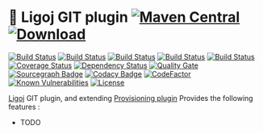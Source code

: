# :link: Ligoj GIT plugin [![Maven Central](https://maven-badges.herokuapp.com/maven-central/org.ligoj.plugin/plugin-scm-git/badge.svg)](https://maven-badges.herokuapp.com/maven-central/org.ligoj.plugin/plugin-scm-git) [![Download](https://api.bintray.com/packages/ligoj/maven-repo/plugin-scm-git/images/download.svg) ](https://bintray.com/ligoj/maven-repo/plugin-scm-git/_latestVersion)

[![Build Status](https://travis-ci.org/ligoj/plugin-scm-git.svg?branch=master)](https://travis-ci.org/ligoj/plugin-scm-git)
[![Build Status](https://circleci.com/gh/ligoj/plugin-scm-git.svg?style=svg)](https://circleci.com/gh/ligoj/plugin-scm-git)
[![Build Status](https://codeship.com/projects/a000cf40-0032-0135-b01e-4ad94b484645/status?branch=master)](https://codeship.com/projects/212491)
[![Build Status](https://semaphoreci.com/api/v1/ligoj/plugin-scm-git/branches/master/shields_badge.svg)](https://semaphoreci.com/ligoj/plugin-scm-git)
[![Build Status](https://ci.appveyor.com/api/projects/status/od4nfwlbgqjn5i1j/branch/master?svg=true)](https://ci.appveyor.com/project/ligoj/plugin-scm-git/branch/master)
[![Coverage Status](https://coveralls.io/repos/github/ligoj/plugin-scm-git/badge.svg?branch=master)](https://coveralls.io/github/ligoj/plugin-scm-git?branch=master)
[![Dependency Status](https://www.versioneye.com/user/projects/58caeda8dcaf9e0041b5b978/badge.svg?style=flat)](https://www.versioneye.com/user/projects/58caeda8dcaf9e0041b5b978)
[![Quality Gate](https://sonarcloud.io/api/badges/gate?key=org.ligoj.plugin:plugin-scm-git)](https://sonarcloud.io/dashboard/index/org.ligoj.plugin:plugin-scm-git)
[![Sourcegraph Badge](https://sourcegraph.com/github.com/ligoj/plugin-scm-git/-/badge.svg)](https://sourcegraph.com/github.com/ligoj/plugin-scm-git?badge)
[![Codacy Badge](https://api.codacy.com/project/badge/Grade/8e23da67383f41988e181e4cc8a873fa)](https://www.codacy.com/app/ligoj/plugin-scm-git?utm_source=github.com&amp;utm_medium=referral&amp;utm_content=ligoj/plugin-scm-git&amp;utm_campaign=Badge_Grade)
[![CodeFactor](https://www.codefactor.io/repository/github/ligoj/plugin-scm-git/badge)](https://www.codefactor.io/repository/github/ligoj/plugin-scm-git)
[![Known Vulnerabilities](https://snyk.io/test/github/ligoj/plugin-scm-git/badge.svg)](https://snyk.io/test/github/ligoj/plugin-scm-git)
[![License](http://img.shields.io/:license-mit-blue.svg)](http://gus.mit-license.org/)

[Ligoj](https://github.com/ligoj/ligoj) GIT plugin, and extending [Provisioning plugin](https://github.com/ligoj/plugin-scm)
Provides the following features :
- TODO
